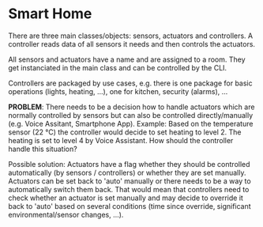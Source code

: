 # Smart Home

There are three main classes/objects: sensors, actuators and controllers.
A controller reads data of all sensors it needs and then controls the actuators.

All sensors and actuators have a name and are assigned to a room.
They get instanciated in the main class and can be controlled by the CLI.

Controllers are packaged by use cases, e.g. there is one package for basic operations (lights, heating, ...), one for kitchen, security (alarms), ...

**PROBLEM**:
There needs to be a decision how to handle actuators which are normally controlled by sensors but can also be controlled directly/manually (e.g. Voice Assitant, Smartphone App).
Example: Based on the temperature sensor (22 °C) the controller would decide to set heating to level 2.
The heating is set to level 4 by Voice Assistant.
How should the controller handle this situation?

Possible solution:
Actuators have a flag whether they should be controlled automatically (by sensors / controllers) or whether they are set manually.
Actuators can be set back to 'auto' manually or there needs to be a way to automatically switch them back.
That would mean that controllers need to check whether an actuator is set manually and may decide to override it back to 'auto' based on several conditions (time since override, significant environmental/sensor changes, ...).

